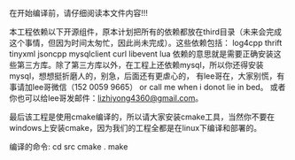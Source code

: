 在开始编译前，请仔细阅读本文件内容!!!

本工程依赖以下开源组件，原本计划把所有的依赖都放在third目录（未来会完成这个事情，但因为时间太匆忙，因此尚未完成）。这些依赖包括：
log4cpp thrift tinyxml jsoncpp mysqlclient curl libevent lua
依赖的意思就是需要正确安装这些第三方库。除了第三方库以外，在工程上还依赖mysql，所以你还得安装mysql，想想挺折磨人的，别急，后面还有更虐心的，
有lee哥在，大家别慌，有事请加lee哥微信（152 0059 9665） or call me when i donot lie in bed。
或者你也可以给lee哥发邮件：lizhiyong4360@gmail.com。

最后该工程是使用cmake编译的，所以请大家安装cmake工具，当然你不要在windows上安装cmake，因为我们的工程全都是在linux下编译和部署的。

编译的命令:
cd src
cmake .
make